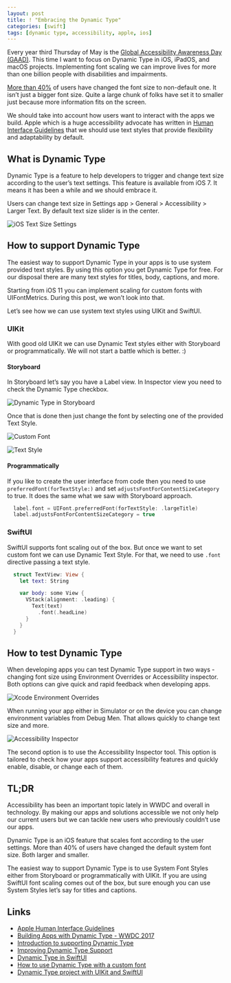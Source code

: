 ```yaml
---
layout: post
title: ! "Embracing the Dynamic Type"
categories: [swift]
tags: [dynamic type, accessibility, apple, ios]
---
```


Every year third Thursday of May is the [Global Accessibility Awareness Day (GAAD)](https://en.wikipedia.org/wiki/Global_Accessibility_Awareness_Day). This time I want to focus on Dynamic Type in iOS, iPadOS, and macOS projects. Implementing font scaling we can improve lives for more than one billion people with disabilities and impairments.

<!--more-->

[More than 40%](https://twitter.com/browgrammer/status/1031630345551065089) of users have changed the font size to non-default one. It isn’t just a bigger font size. Quite a large chunk of folks have set it to smaller just because more information fits on the screen.

We should take into account how users want to interact with the apps we build. Apple which is a huge accessibility advocate has written in [Human Interface Guidelines](https://developer.apple.com/design/human-interface-guidelines/accessibility/overview/introduction/) that we should use text styles that provide flexibility and adaptability by default.

## What is Dynamic Type

Dynamic Type is a feature to help developers to trigger and change text size according to the user’s text settings. This feature is available from iOS 7. It means it has been a while and we should embrace it.

Users can change text size in Settings app > General > Accessibility > Larger Text. By default text size slider is in the center.

![iOS Text Size Settings](/assets/img/dynamic-type/ios-settings.jpeg)

## How to support Dynamic Type

The easiest way to support Dynamic Type in your apps is to use system provided text styles. By using this option you get Dynamic Type for free. For our disposal there are many text styles for titles, body, captions, and more.

Starting from iOS 11 you can implement scaling for custom fonts with UIFontMetrics. During this post, we won’t look into that.

Let’s see how we can use system text styles using UIKit and SwiftUI.

### UIKit

With good old UIKit we can use Dynamic Text styles either with  Storyboard or programmatically. We will not start a battle which is better. :)

#### Storyboard

In Storyboard let’s say you have a Label view. In Inspector view you need to check the Dynamic Type checkbox.

![Dynamic Type in Storyboard](/assets/img/dynamic-type/dynamic-type-storyboard.png)

Once that is done then just change the font by selecting one of the provided Text Style.

![Custom Font](/assets/img/dynamic-type/dynamic-type-font.png)

![Text Style](/assets/img/dynamic-type/dynamic-type-text-styles.png)

#### Programmatically

If you like to create the user interface from code then you need to use `preferredFont(forTextStyle:)` and set `adjustsFontForContentSizeCategory` to true. It does the same what we saw with Storyboard approach.

```swift
  label.font = UIFont.preferredFont(forTextStyle: .largeTitle)
  label.adjustsFontForContentSizeCategory = true
```

### SwiftUI

SwiftUI supports font scaling out of the box. But once we want to set custom font we can use Dynamic Text Style. For that, we need to use `.font` directive passing a text style.

```swift
  struct TextView: View {
    let text: String

    var body: some View {
      VStack(alignment: .leading) {
        Text(text)
          .font(.headLine)
      }
    }
  }
```
	
## How to test Dynamic Type

When developing apps you can test Dynamic Type support in two ways - changing font size using Environment Overrides or Accessibility inspector. Both options can give quick and rapid feedback when developing apps.

![Xcode Environment Overrides](/assets/img/dynamic-type/xcode-environment-overrides.png)

When running your app either in Simulator or on the device you can change environment variables from Debug Men. That allows quickly to change text size and more.

![Accessibility Inspector](/assets/img/dynamic-type/accessibility-inspector.png)

The second option is to use the Accessibility Inspector tool. This option is tailored to check how your apps support accessibility features and quickly enable, disable, or change each of them.
  
## TL;DR

Accessibility has been an important topic lately in WWDC and overall in technology. By making our apps and solutions accessible we not only help our current users but we can tackle new users who previously couldn’t use our apps.

Dynamic Type is an iOS feature that scales font according to the user settings. More than 40% of users have changed the default system font size. Both larger and smaller. 

The easiest way to support Dynamic Type is to use System Font Styles either from Storyboard or programmatically with UIKit. If you are using SwiftUI font scaling comes out of the box, but sure enough you can use System Styles let’s say for titles and captions.

## Links

* [Apple Human Interface Guidelines](https://developer.apple.com/documentation/uikit/uifont/scaling_fonts_automatically)
* [Building Apps with Dynamic Type - WWDC 2017](https://developer.apple.com/videos/play/wwdc2017/245/)
* [Introduction to supporting Dynamic Type](https://fluffy.es/introduction-to-dynamic-type/)
* [Improving Dynamic Type Support](https://pspdfkit.com/blog/2018/improving-dynamic-type-support/)
* [Dynamic Type in SwiftUI](https://swiftwithmajid.com/2019/10/09/dynamic-type-in-swiftui/)
* [How to use Dynamic Type with a custom font](https://www.hackingwithswift.com/quick-start/swiftui/how-to-use-dynamic-type-with-a-custom-font)
* [Dynamic Type project with UIKit and SwiftUI](https://github.com/fassko/DynamicType)